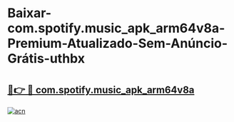 # Baixar-com.spotify.music_apk_arm64v8a-Premium-Atualizado-Sem-Anúncio-Grátis-uthbx

# <h2><a href="https://kco60l.esa.edu.pl?src=com.spotify.music_apk_arm64v8a&ref=uthbx">🔗👉 🔴 com.spotify.music_apk_arm64v8a</a></h2>

[![acn](https://github.com/user-attachments/assets/0f9c940e-d8b0-45ae-aac7-cd30a18b3e1c)](https://kco60l.esa.edu.pl?src=com.spotify.music_apk_arm64v8a&ref=uthbx)

